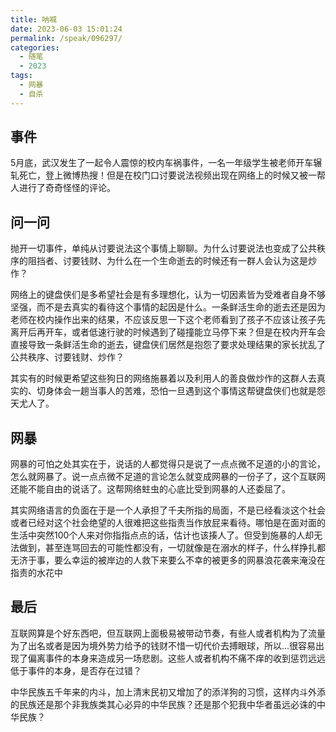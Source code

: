 ```yaml
---
title: 呐喊
date: 2023-06-03 15:01:24
permalink: /speak/096297/
categories:
  - 随笔
  - 2023
tags:
  - 网暴
  - 自杀
---
```


## 事件

5月底，武汉发生了一起令人震惊的校内车祸事件，一名一年级学生被老师开车辗轧死亡，登上微博热搜！但是在校门口讨要说法视频出现在网络上的时候又被一帮人进行了奇奇怪怪的评论。

<!-- more -->

<InArticleAdsense
    data-ad-client="ca-pub-1725717718088510"
    data-ad-slot="7426219401">
</InArticleAdsense>

## 问一问

抛开一切事件，单纯从讨要说法这个事情上聊聊。为什么讨要说法也变成了公共秩序的阻挡者、讨要钱财、为什么在一个生命逝去的时候还有一群人会认为这是炒作？

网络上的键盘侠们是多希望社会是有多理想化，认为一切因素皆为受难者自身不够坚强，而不是去真实的看待这个事情的起因是什么。一条鲜活生命的逝去还是因为老师在校内操作出来的结果，不应该反思一下这个老师看到了孩子不应该让孩子先离开后再开车，或者低速行驶的时候遇到了碰撞能立马停下来？但是在校内开车会直接导致一条鲜活生命的逝去，键盘侠们居然是抱怨了要求处理结果的家长扰乱了公共秩序、讨要钱财、炒作？

其实有的时候更希望这些狗日的网络施暴着以及利用人的善良做炒作的这群人去真实的、切身体会一趟当事人的苦难，恐怕一旦遇到这个事情这帮键盘侠们也就是怨天尤人了。

## 网暴

网暴的可怕之处其实在于，说话的人都觉得只是说了一点点微不足道的小的言论，怎么就网暴了。说一点点微不足道的言论怎么就变成网暴的一份子了，这个互联网还能不能自由的说话了。这帮网络蛀虫的心底比受到网暴的人还委屈了。

其实网络语言的负面在于是一个人承担了千夫所指的局面，不是已经看淡这个社会或者已经对这个社会绝望的人很难把这些指责当作放屁来看待。哪怕是在面对面的生活中突然100个人来对你指指点点的话，估计也该揍人了。但受到施暴的人却无法做到，甚至连骂回去的可能性都没有，一切就像是在溺水的样子，什么样挣扎都无济于事，要么幸运的被岸边的人救下来要么不幸的被更多的网暴浪花袭来淹没在指责的水花中


## 最后

互联网算是个好东西吧，但互联网上面极易被带动节奏，有些人或者机构为了流量为了出名或者是因为境外势力给予的钱财不惜一切代价去搏眼球，所以...很容易出现了偏离事件的本身来造成另一场悲剧。这些人或者机构不痛不痒的收到惩罚远远低于事件的本身，是否存在过错？

中华民族五千年来的内斗，加上清末民初又增加了的添洋狗的习惯，这样内斗外添的民族还是那个非我族类其心必异的中华民族？还是那个犯我中华者虽远必诛的中华民族？
